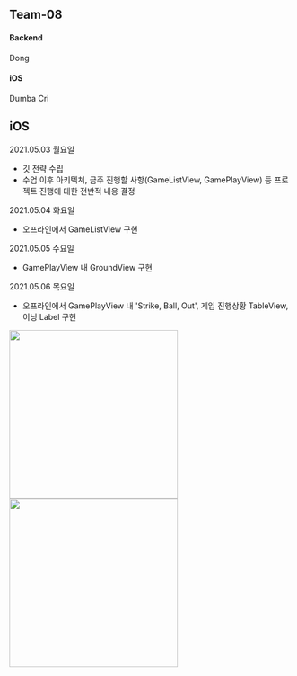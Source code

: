 ## Team-08

#### Backend

Dong

#### iOS

Dumba
Cri

## iOS

2021.05.03 월요일

- 깃 전략 수립
- 수업 이후 아키텍쳐, 금주 진행할 사항(GameListView, GamePlayView) 등 프로젝트 진행에 대한 전반적 내용 결정

2021.05.04 화요일

- 오프라인에서 GameListView 구현

2021.05.05 수요일

- GamePlayView 내 GroundView 구현

2021.05.06 목요일

- 오프라인에서 GamePlayView 내 'Strike, Ball, Out', 게임 진행상황 TableView, 이닝 Label 구현

<img src="https://images.velog.io/images/panther222128/post/fe924852-a651-4b44-8be8-b7656246a446/Simulator%20Screen%20Shot%20-%20iPhone%2011%20-%202021-05-07%20at%2011.16.51.png" width="300">

<img src="https://images.velog.io/images/panther222128/post/fe924852-a651-4b44-8be8-b7656246a446/Simulator%20Screen%20Shot%20-%20iPhone%2011%20-%202021-05-07%20at%2011.16.51.png" width="300">

